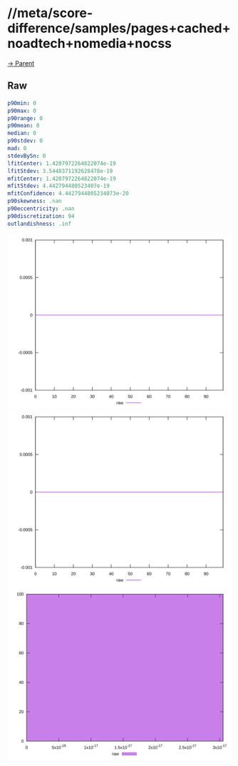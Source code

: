 
# //meta/score-difference/samples/pages+cached+noadtech+nomedia+nocss

[→ Parent](../..)


## Raw


```yaml
p90min: 0
p90max: 0
p90range: 0
p90mean: 0
median: 0
p90stdev: 0
mad: 0
stdevBySn: 0
lfitCenter: 1.4207972264822074e-19
lfitStdev: 3.5448371192628478e-19
mfitCenter: 1.4207972264822074e-19
mfitStdev: 4.442794480523407e-19
mfitConfidence: 4.4427944805234073e-20
p90skewness: .nan
p90eccentricity: .nan
p90discretization: 94
outlandishness: .inf

```

![PLOT: raw-values](./raw/values.svg)![PLOT: raw-sorted](./raw/sorted.svg)![PLOT: raw-histogram](./raw/histogram.svg)